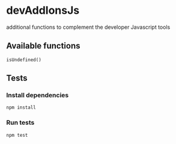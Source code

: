 # devAddIonsJs
additional functions to complement the developer Javascript tools


## Available functions

`isUndefined()`


## Tests

### Install dependencies

`npm install`

### Run tests

`npm test`
